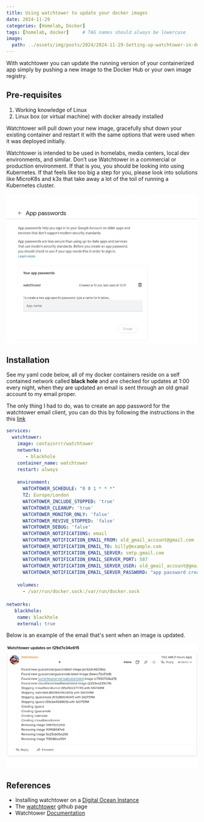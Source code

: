 ```yaml
---
title: Using watchtower to update your docker images
date: 2024-11-29
categories: [Homelab, Docker]
tags: [homelab, docker]     # TAG names should always be lowercase
image:
  path: ../assets/img/posts/2024/2024-11-29-Setting-up-watchtower-in-docker/logo.webp
---
```


With watchtower you can update the running version of your containerized app simply by pushing a new image to the Docker Hub or your own image registry.

## Pre-requisites

1. Working knowledge of Linux
2. Linux box (or virtual machine) with docker already installed

Watchtower will pull down your new image, gracefully shut down your existing container and restart it with the same options that were used when it was deployed initially.

Watchtower is intended to be used in homelabs, media centers, local dev environments, and similar. Don’t use Watchtower in a commercial or production environment. If that is you, you should be looking into using Kubernetes. If that feels like too big a step for you, please look into solutions like MicroK8s and k3s that take away a lot of the toil of running a Kubernetes cluster.

![App Password](../assets/img/posts/2024/2024-11-29-Setting-up-watchtower-in-docker/app_password.webp)

## Installation

See my yaml code below, all of my docker containers reside on a self contained network called **black hole** and are checked for updates at 1:00  every night, when they are updated an email is sent through an old gmail account to my email proper.

The only thing I had to do, was to create an app password for the watchtower email client, you can do this by following the instructions in the this [link](https://support.google.com/accounts/answer/185833?hl=en)

```yaml
services:
  watchtower:
    image: containrrr/watchtower
    networks:
       - blackhole
    container_name: watchtower
    restart: always

    environment:
      WATCHTOWER_SCHEDULE: "0 0 1 * * *"
      TZ: Europe/London
      WATCHTOWER_INCLUDE_STOPPED: 'true'
      WATCHTOWER_CLEANUP: 'true'
      WATCHTOWER_MONITOR_ONLY: 'false'
      WATCHTOWER_REVIVE_STOPPED: 'false'
      WATCHTOWER_DEBUG: 'false'
      WATCHTOWER_NOTIFICATIONS: email
      WATCHTOWER_NOTIFICATION_EMAIL_FROM: old_gmail_account@gmail.com
      WATCHTOWER_NOTIFICATION_EMAIL_TO: billy@example.com
      WATCHTOWER_NOTIFICATION_EMAIL_SERVER: smtp.gmail.com
      WATCHTOWER_NOTIFICATION_EMAIL_SERVER_PORT: 587
      WATCHTOWER_NOTIFICATION_EMAIL_SERVER_USER: old_gmail_account@gmail.com
      WATCHTOWER_NOTIFICATION_EMAIL_SERVER_PASSWORD: "app password created above"

    volumes:
      - /var/run/docker.sock:/var/run/docker.sock

networks:
   blackhole:
    name: blackhole
    external: true
```

Below is an example of the email that's sent when an image is updated.

![Sent Email](../assets/img/posts/2024/2024-11-29-Setting-up-watchtower-in-docker/watchtower.webp)

## References

* Installing watchtower on a [Digital Ocean Instance](https://www.digitalocean.com/community/tutorials/how-to-automatically-update-docker-container-images-with-watchtower-on-ubuntu-22-04)
* The [watchtower](https://github.com/containrrr/watchtower) github page
* Watchtower [Documentation](https://containrrr.dev/watchtower/)
